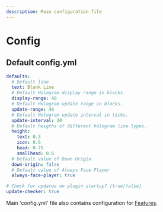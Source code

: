 ```yaml
---
description: Main configuration file
---
```


# Config

## Default config.yml

```yaml
defaults:
  # Default line
  text: Blank Line
  # Default Hologram display range in blocks.
  display-range: 48
  # Default Hologram update range in blocks.
  update-range: 48
  # Default Hologram update interval in ticks.
  update-interval: 20
  # Default heigths of different hologram line types.
  height:
    text: 0.3
    icon: 0.6
    head: 0.75
    smallhead: 0.6
  # Default value of Down Origin
  down-origin: false
  # Default value of Always Face Player
  always-face-player: true

# Check for updates on plugin startup? [true/false]
update-checker: true
```

Main 'config.yml' file also contains configuration for [Features](features.md).
